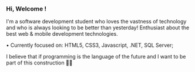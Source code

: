 ### Hi, Welcome ! 

I'm a software development student who loves the vastness of technology and who is always looking to be better than yesterday! Enthusiast about the best web & mobile development technologies.

• Currently focused on: HTML5, CSS3, Javascript, .NET, SQL Server; 

I believe that if programming is the language of the future and I want to be part of this construction 👩‍💻

